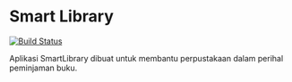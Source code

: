 # Smart Library

[![Build Status](https://dev.azure.com/Literasi/Smart%20Library/_apis/build/status/MufidJamaluddin.SmartLibrary?branchName=master)](https://dev.azure.com/Literasi/Smart%20Library/_build/latest?definitionId=1&branchName=master)

Aplikasi SmartLibrary dibuat untuk membantu perpustakaan dalam perihal peminjaman buku.
